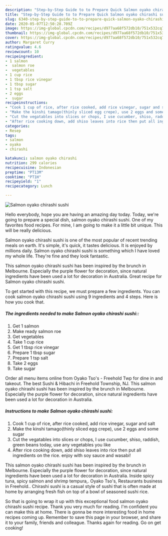 ```yaml
---
description: "Step-by-Step Guide to to Prepare Quick Salmon oyako chirashi sushi"
title: "Step-by-Step Guide to to Prepare Quick Salmon oyako chirashi sushi"
slug: 6340-step-by-step-guide-to-to-prepare-quick-salmon-oyako-chirashi-sushi
date: 2020-05-07T12:50:28.709Z
image: https://img-global.cpcdn.com/recipes/d977aa68f572db10/751x532cq70/salmon-oyako-chirashi-sushi-recipe-main-photo.jpg
thumbnail: https://img-global.cpcdn.com/recipes/d977aa68f572db10/751x532cq70/salmon-oyako-chirashi-sushi-recipe-main-photo.jpg
cover: https://img-global.cpcdn.com/recipes/d977aa68f572db10/751x532cq70/salmon-oyako-chirashi-sushi-recipe-main-photo.jpg
author: Margaret Curry
ratingvalue: 4.6
reviewcount: 10
recipeingredient:
- 1 salmon
-  salmon roe
-  vegetables
- 1 cup rice
- 1 tbsp rice vinegar
- 1 tbsp sugar
- 1 tsp salt
- 2 eggs
-  sugar
recipeinstructions:
- "Cook 1 cup of rice, after rice cooked, add rice vinegar, sugar and salt"
- "Make the kinshi tamago(thinly sliced egg crepe), use 2 eggs and some sugar"
- "Cut the vegatables into slices or chops, I use cucumber, shiso, raddish, green beans today, use any vegetables you like"
- "After rice cooking down, add shiso leaves into rice then put all ingredients on the rice. enjoy with soy sauce and wasabi!"
categories:
- Resep
tags:
- salmon
- oyako
- chirashi

katakunci: salmon oyako chirashi
nutrition: 299 calories
recipecuisine: Indonesian
preptime: "PT13M"
cooktime: "PT1H"
recipeyield: "1"
recipecategory: Lunch

---
```



![Salmon oyako chirashi sushi](https://img-global.cpcdn.com/recipes/d977aa68f572db10/751x532cq70/salmon-oyako-chirashi-sushi-recipe-main-photo.jpg)

Hello everybody, hope you are having an amazing day today. Today, we're going to prepare a special dish, salmon oyako chirashi sushi. One of my favorites food recipes. For mine, I am going to make it a little bit unique. This will be really delicious.

Salmon oyako chirashi sushi is one of the most popular of recent trending meals on earth. It's simple, it's quick, it tastes delicious. It is enjoyed by millions daily. Salmon oyako chirashi sushi is something which I have loved my whole life. They're fine and they look fantastic.

This salmon oyako chirashi sushi has been inspired by the brunch in Melbourne. Especially the purple flower for decoration, since natural ingredients have been used a lot for decoration in Australia. Great recipe for Salmon oyako chirashi sushi.


To get started with this recipe, we must prepare a few ingredients. You can cook salmon oyako chirashi sushi using 9 ingredients and 4 steps. Here is how you cook that.

##### The ingredients needed to make Salmon oyako chirashi sushi::

1. Get 1 salmon
1. Make ready  salmon roe
1. Get  vegetables
1. Take 1 cup rice
1. Get 1 tbsp rice vinegar
1. Prepare 1 tbsp sugar
1. Prepare 1 tsp salt
1. Take 2 eggs
1. Take  sugar


Order all menu items online from Oyako Tso&#39;s - Freehold Twp for dine in and takeout. The best Sushi &amp; Hibachi in Freehold Township, NJ. This salmon oyako chirashi sushi has been inspired by the brunch in Melbourne. Especially the purple flower for decoration, since natural ingredients have been used a lot for decoration in Australia. 

##### Instructions to make Salmon oyako chirashi sushi:

1. Cook 1 cup of rice, after rice cooked, add rice vinegar, sugar and salt
1. Make the kinshi tamago(thinly sliced egg crepe), use 2 eggs and some sugar
1. Cut the vegatables into slices or chops, I use cucumber, shiso, raddish, green beans today, use any vegetables you like
1. After rice cooking down, add shiso leaves into rice then put all ingredients on the rice. enjoy with soy sauce and wasabi!


This salmon oyako chirashi sushi has been inspired by the brunch in Melbourne. Especially the purple flower for decoration, since natural ingredients have been used a lot for decoration in Australia. Inside spicy tuna, spicy salmon and shrimp tempura,. Oyako Tso&#39;s, Restaurants business in Freehold.. Chirashi sushi is a casual style of sushi that is often made at home by arranging fresh fish on top of a bowl of seasoned sushi rice. 

So that is going to wrap it up with this exceptional food salmon oyako chirashi sushi recipe. Thank you very much for reading. I'm confident you can make this at home. There is gonna be more interesting food in home recipes coming up. Remember to save this page in your browser, and share it to your family, friends and colleague. Thanks again for reading. Go on get cooking!
